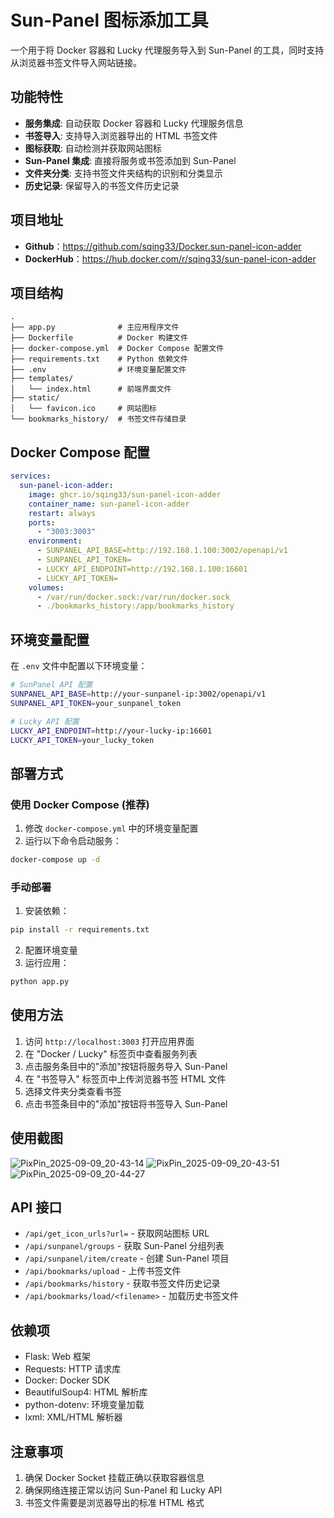 # Sun-Panel 图标添加工具

一个用于将 Docker 容器和 Lucky 代理服务导入到 Sun-Panel 的工具，同时支持从浏览器书签文件导入网站链接。

## 功能特性

- **服务集成**: 自动获取 Docker 容器和 Lucky 代理服务信息
- **书签导入**: 支持导入浏览器导出的 HTML 书签文件
- **图标获取**: 自动检测并获取网站图标
- **Sun-Panel 集成**: 直接将服务或书签添加到 Sun-Panel
- **文件夹分类**: 支持书签文件夹结构的识别和分类显示
- **历史记录**: 保留导入的书签文件历史记录

## 项目地址

- **Github**：https://github.com/sqing33/Docker.sun-panel-icon-adder
- **DockerHub**：https://hub.docker.com/r/sqing33/sun-panel-icon-adder

## 项目结构

```
.
├── app.py              # 主应用程序文件
├── Dockerfile          # Docker 构建文件
├── docker-compose.yml  # Docker Compose 配置文件
├── requirements.txt    # Python 依赖文件
├── .env                # 环境变量配置文件
├── templates/
│   └── index.html      # 前端界面文件
├── static/
│   └── favicon.ico     # 网站图标
└── bookmarks_history/  # 书签文件存储目录
```

## Docker Compose 配置

```yaml
services:
  sun-panel-icon-adder:
    image: ghcr.io/sqing33/sun-panel-icon-adder
    container_name: sun-panel-icon-adder
    restart: always
    ports:
      - "3003:3003"
    environment:
      - SUNPANEL_API_BASE=http://192.168.1.100:3002/openapi/v1
      - SUNPANEL_API_TOKEN=
      - LUCKY_API_ENDPOINT=http://192.168.1.100:16601
      - LUCKY_API_TOKEN=
    volumes:
      - /var/run/docker.sock:/var/run/docker.sock
      - ./bookmarks_history:/app/bookmarks_history
```

## 环境变量配置

在 `.env` 文件中配置以下环境变量：

```bash
# SunPanel API 配置
SUNPANEL_API_BASE=http://your-sunpanel-ip:3002/openapi/v1
SUNPANEL_API_TOKEN=your_sunpanel_token

# Lucky API 配置
LUCKY_API_ENDPOINT=http://your-lucky-ip:16601
LUCKY_API_TOKEN=your_lucky_token
```

## 部署方式

### 使用 Docker Compose (推荐)

1. 修改 `docker-compose.yml` 中的环境变量配置
2. 运行以下命令启动服务：

```bash
docker-compose up -d
```

### 手动部署

1. 安装依赖：
```bash
pip install -r requirements.txt
```

2. 配置环境变量
3. 运行应用：
```bash
python app.py
```

## 使用方法

1. 访问 `http://localhost:3003` 打开应用界面
2. 在 "Docker / Lucky" 标签页中查看服务列表
3. 点击服务条目中的"添加"按钮将服务导入 Sun-Panel
4. 在 "书签导入" 标签页中上传浏览器书签 HTML 文件
5. 选择文件夹分类查看书签
6. 点击书签条目中的"添加"按钮将书签导入 Sun-Panel

## 使用截图

<img alt="PixPin_2025-09-09_20-43-14" src="https://github.com/user-attachments/assets/74f9f4a3-42ff-41ae-b686-67bbf7bdb8da" />
<img alt="PixPin_2025-09-09_20-43-51" src="https://github.com/user-attachments/assets/31b1ad9c-bfa5-483a-9da7-7aef6dbb1fa7" />
<img alt="PixPin_2025-09-09_20-44-27" src="https://github.com/user-attachments/assets/dcc48bf3-c83b-4f9d-9727-12396bdb37b9" />


## API 接口

- `/api/get_icon_urls?url=` - 获取网站图标 URL
- `/api/sunpanel/groups` - 获取 Sun-Panel 分组列表
- `/api/sunpanel/item/create` - 创建 Sun-Panel 项目
- `/api/bookmarks/upload` - 上传书签文件
- `/api/bookmarks/history` - 获取书签文件历史记录
- `/api/bookmarks/load/<filename>` - 加载历史书签文件

## 依赖项

- Flask: Web 框架
- Requests: HTTP 请求库
- Docker: Docker SDK
- BeautifulSoup4: HTML 解析库
- python-dotenv: 环境变量加载
- lxml: XML/HTML 解析器

## 注意事项

1. 确保 Docker Socket 挂载正确以获取容器信息
2. 确保网络连接正常以访问 Sun-Panel 和 Lucky API
3. 书签文件需要是浏览器导出的标准 HTML 格式

